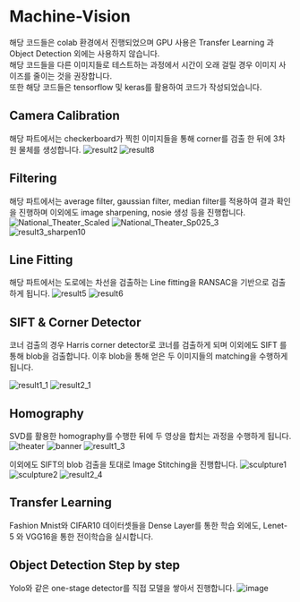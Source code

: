 # Machine-Vision
해당 코드들은 colab 환경에서 진행되었으며 GPU 사용은 Transfer Learning 과 Object Detection 외에는 사용하지 않습니다.  
해당 코드들을 다른 이미지들로 테스트하는 과정에서 시간이 오래 걸릴 경우 이미지 사이즈를 줄이는 것을 권장합니다.  
또한 해당 코드들은 tensorflow 및 keras를 활용하여 코드가 작성되었습니다.  

Camera Calibration
-----------
해당 파트에서는 checkerboard가 찍힌 이미지들을 통해 corner를 검출 한 뒤에 3차원 물체를 생성합니다.
![result2](https://user-images.githubusercontent.com/79644050/182020631-06f38f9a-0616-41b2-b192-78838b4d9558.jpg)
![result8](https://user-images.githubusercontent.com/79644050/182020640-4f1a975f-7ba0-4737-95d3-56f4d086084c.jpg)


Filtering
-----------
해당 파트에서는 average filter, gaussian filter, median filter를 적용하여 결과 확인을 진행하며 이외에도 image sharpening, nosie 생성 등을 진행합니다.
![National_Theater_Scaled](https://user-images.githubusercontent.com/79644050/182020687-6bd5ced3-44a7-4f72-ae54-1b1fc21350c9.jpg)
![National_Theater_Sp025_3](https://user-images.githubusercontent.com/79644050/182020692-727a4855-c871-4484-91f5-e06eccc22132.jpg)
![result3_sharpen10](https://user-images.githubusercontent.com/79644050/182020698-f77e7495-12da-4537-8a5b-a3c0c0493e28.jpg)

Line Fitting
-----------
해당 파트에서는 도로에는 차선을 검출하는 Line fitting을 RANSAC을 기반으로 검출하게 됩니다.
![result5](https://user-images.githubusercontent.com/79644050/182020715-9e7caa0a-ea8c-4131-9068-4d2e1062e5c0.jpg)
![result6](https://user-images.githubusercontent.com/79644050/182020718-22abc718-28c9-49d3-a551-52e3e9d8deb9.jpg)


SIFT & Corner Detector
-----------
코너 검출의 경우 Harris corner detector로 코너를 검출하게 되며 이외에도 SIFT 를 통해 blob을 검출합니다. 이후 blob을 통해 얻은 두 이미지들의 matching을 수행하게 됩니다.

![result1_1](https://user-images.githubusercontent.com/79644050/182020732-2f0d6a82-33ea-4277-a0c6-8b91f8c216f0.jpg)
![result2_1](https://user-images.githubusercontent.com/79644050/182020737-fbd0cfdf-e602-4475-a463-c82b506c085e.jpg)


Homography
-----------
SVD를 활용한 homography를 수행한 뒤에 두 영상을 합치는 과정을 수행하게 됩니다.
![theater](https://user-images.githubusercontent.com/79644050/182020769-b64e20c5-a0aa-4f34-8029-dd35b719b04d.jpg)
![banner](https://user-images.githubusercontent.com/79644050/182020774-7bf73f50-766a-4bbd-a86b-cc594c23146a.jpg)
![result1_3](https://user-images.githubusercontent.com/79644050/182020783-cc1ee26b-fe8f-47d7-928f-add48e61a05c.jpg)

이외에도 SIFT의 blob 검출을 토대로 Image Stitching을 진행합니다.
![sculpture1](https://user-images.githubusercontent.com/79644050/182020797-09c30656-1ef8-4708-9a12-7a2b00aaec54.jpg)
![sculpture2](https://user-images.githubusercontent.com/79644050/182020801-de7c7863-54fb-4e81-a466-62f32a134746.jpg)
![result2_4](https://user-images.githubusercontent.com/79644050/182020789-9dffbc88-6c4f-46f8-81a5-4e4699a102b1.jpg)

Transfer Learning
-----------
Fashion Mnist와 CIFAR10 데이터셋들을 Dense Layer를 통한 학습 외에도, Lenet-5 와 VGG16을 통한 전이학습을 실시합니다.

Object Detection Step by step
-----------
Yolo와 같은 one-stage detector를 직접 모델을 쌓아서 진행합니다.
![image](https://user-images.githubusercontent.com/79644050/182020857-1650f727-f069-4cd6-9ffe-59e9bf095102.png)


